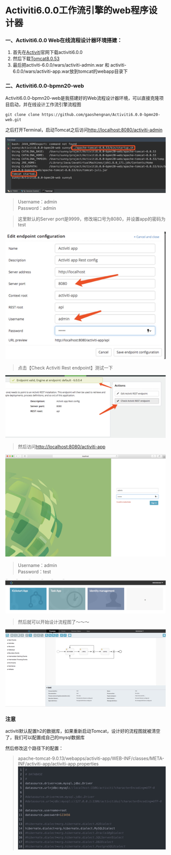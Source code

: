 # Activiti6.0.0工作流引擎的web程序设计器


### 一、Activiti6.0.0 Web在线流程设计器环境搭建：

1. 首先在[Activiti](https://www.activiti.org/)官网下载activiti6.0.0
2. 然后下载[Tomcat8.0.53](http://mirror.bit.edu.cn/apache/tomcat/)
3. 最后把activiti-6.0.0/wars/activiti-admin.war 和 activiti-6.0.0/wars/activiti-app.war放到tomcat的webapp目录下

### 二、Activiti6.0.0-bpmn20-web
Activiti6.0.0-bpmn20-web是我搭建好的Web流程设计器环境，可以直接克隆项目启动，并在线设计工作流引擎流程图
```
git clone clone https://github.com/gaoshengnan/Activiti6.0.0-bpmn20-web.git
```
之后打开Terminal，启动Tomcat之后访问[http://localhost:8080/activiti-admin](http://localhost:8080/activiti-admin)

![terminal](picture/startTomcat.jpg)

> Username：admin   
  Password：admin
  
> 这里默认的Server port是9999，修改端口号为8080，并设置app的密码为test

![terminal](picture/updatePortPass.jpg)

> 点击【Check Activiti Rest endpoint】测试一下

![terminal](picture/check.jpg)

> 然后访问[http://localhost:8080/activiti-app](http://localhost:8080/activiti-app)

![terminal](picture/loginApp.jpg)

> Username：admin   
  Password：test
  
![terminal](picture/appMain.jpg)
  
> 然后就可以开始设计流程图了～～～

![terminal](picture/bpmn.jpg)


### 注意
activiti默认配置h2的数据库，如果重新启动Tomcat，设计好的流程图就被清空了，我们可以配置成自己的mysql数据库

然后修改这个路径下的配置：

> apache-tomcat-9.0.13/webapps/activiti-app/WEB-INF/classes/META-INF/activiti-app/activiti-app.properties
![terminal](picture/data.jpg)


